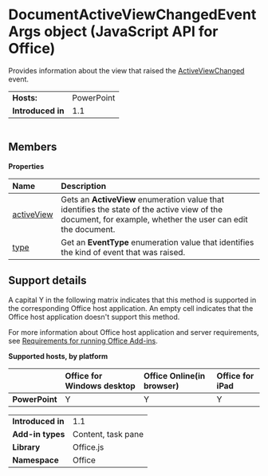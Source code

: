 
# DocumentActiveViewChangedEventArgs object (JavaScript API for Office)
Provides information about the view that raised the [ActiveViewChanged](../reference/shared/document/activeviewchanged/activeviewchanged-event.md) event.

|||
|:-----|:-----|
|**Hosts:**|PowerPoint|
|**Introduced in**|1.1|

```

```


## Members


**Properties**


|**Name**|**Description**|
|:-----|:-----|
|[activeView](../reference/shared/document/activeviewchangedeventargs-object/activeview-property.md)|Gets an  **ActiveView** enumeration value that identifies the state of the active view of the document, for example, whether the user can edit the document.|
|[type](../reference/shared/document/activeviewchangedeventargs-object/type-property.md)|Get an  **EventType** enumeration value that identifies the kind of event that was raised.|

## Support details
<a name="bk_support"> </a>

A capital Y in the following matrix indicates that this method is supported in the corresponding Office host application. An empty cell indicates that the Office host application doesn't support this method.

For more information about Office host application and server requirements, see [Requirements for running Office Add-ins](http://msdn.microsoft.com/library/67340567-bb9a-498c-96d3-3f52f28c16bc%28Office.15%29.aspx).


**Supported hosts, by platform**


||**Office for Windows desktop**|**Office Online(in browser)**|**Office for iPad**|
|:-----|:-----|:-----|:-----|
|**PowerPoint**|Y|Y|Y|

|||
|:-----|:-----|
|**Introduced in**|1.1|
|**Add-in types**|Content, task pane|
|**Library**|Office.js|
|**Namespace**|Office|
